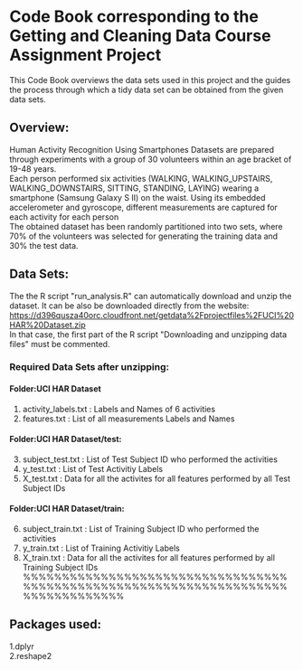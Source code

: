 # Code Book corresponding to the Getting and Cleaning Data Course Assignment Project
 This Code Book overviews the data sets used in this project and the guides the process through which a tidy data set can be obtained from the given data sets. 

## Overview:
Human Activity Recognition Using Smartphones Datasets are prepared through experiments with a group of 30 volunteers within an age bracket of 19-48 years.  
Each person performed six activities (WALKING, WALKING_UPSTAIRS, WALKING_DOWNSTAIRS, SITTING, STANDING, LAYING) wearing a smartphone (Samsung Galaxy S II) on the waist. Using its embedded accelerometer and gyroscope, different measurements are captured for each activity for each person  
The obtained dataset has been randomly partitioned into two sets, where 70% of the volunteers was selected for generating the training data and 30% the test data.

## Data Sets:
The the R script "run_analysis.R" can automatically download and unzip the dataset. 
It can be also be downloaded directly from the website:
https://d396qusza40orc.cloudfront.net/getdata%2Fprojectfiles%2FUCI%20HAR%20Dataset.zip  
In that case, the first part of the R script "Downloading and unzipping data files" must be commented.  
### Required Data Sets after unzipping:
#### Folder:UCI HAR Dataset
1. activity_labels.txt   : Labels and Names of 6 activities   
2. features.txt          : List of all measurements Labels and Names  
#### Folder:UCI HAR Dataset/test:  
3. subject_test.txt      : List of Test Subject ID who performed the activities  
4. y_test.txt            : List of Test Activitiy Labels  
5. X_test.txt            : Data for all the activites for all features 
                           performed by all Test Subject IDs  
#### Folder:UCI HAR Dataset/train:  
6. subject_train.txt     : List of Training Subject ID who performed the activities  
7. y_train.txt           : List of Training Activitiy Labels  
8. X_train.txt           : Data for all the activites for all features 
                           performed by all Training Subject IDs  
%%%%%%%%%%%%%%%%%%%%%%%%%%%%%%%%%%%%%%%%%%%%%%%%%%%%%%%%%%%%%%%%%%%%%%%%%%%%%%%%%

## Packages used:
1.dplyr   
2.reshape2   
